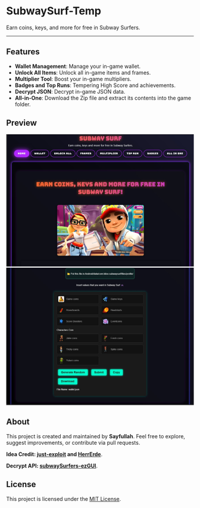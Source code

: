 # SubwaySurf-Temp

Earn coins, keys, and more for free in Subway Surfers.

---

## Features

- **Wallet Management**: Manage your in-game wallet.
- **Unlock All Items**: Unlock all in-game items and frames.
- **Multiplier Tool**: Boost your in-game multipliers.
- **Badges and Top Runs**: Tempering High Score and achievements.
- **Decrypt JSON**: Decrypt in-game JSON data.
- **All-in-One**: Download the Zip file and extract its contents into the game folder.


## Preview

![Screenshot](preview/preview1.jpg) 
![Screenshot](preview/preview2.jpg)  

## About

This project is created and maintained by **Sayfullah**. Feel free to explore, suggest improvements, or contribute via pull requests.

**Idea Credit: [just-exploit](https://github.com/just-exploit/SubwayHackWEB) and [HerrErde](https://github.com/HerrErde/subway_gen)**.

**Decrypt API: [subwaySurfers-ezGUI](https://github.com/lea0o0oo/subwaySurfers-ezGUI)**.

## License

This project is licensed under the [MIT License](LICENSE).

